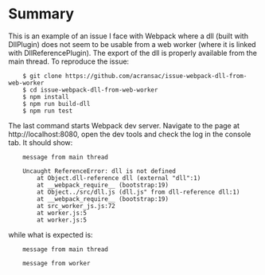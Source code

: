# Summary
This is an example of an issue I face with Webpack where a dll (built with DllPlugin) does not seem to be usable from a web worker (where it is linked with DllReferencePlugin). The export of the dll is properly available from the main thread.
To reproduce the issue:

```shell
    $ git clone https://github.com/acransac/issue-webpack-dll-from-web-worker
    $ cd issue-webpack-dll-from-web-worker
    $ npm install
    $ npm run build-dll
    $ npm run test
```

The last command starts Webpack dev server. Navigate to the page at http://localhost:8080, open the dev tools and check the log in the console tab. It should show:

```
    message from main thread 

    Uncaught ReferenceError: dll is not defined
        at Object.dll-reference dll (external "dll":1)
        at __webpack_require__ (bootstrap:19)
        at Object../src/dll.js (dll.js" from dll-reference dll:1)
        at __webpack_require__ (bootstrap:19)
        at src_worker_js.js:72
        at worker.js:5
        at worker.js:5
```

while what is expected is:

```
    message from main thread 

    message from worker
```
